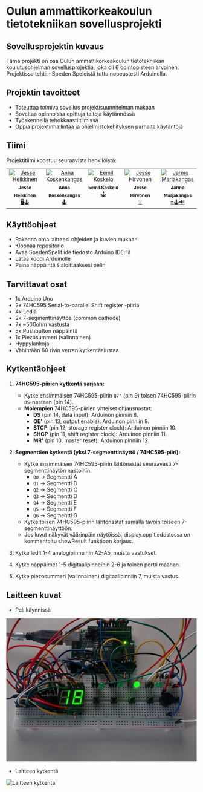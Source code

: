 # Oulun ammattikorkeakoulun tietotekniikan sovellusprojekti

## Sovellusprojektin kuvaus

Tämä projekti on osa Oulun ammattikorkeakoulun tietotekniikan koulutusohjelman sovellusprojektia, joka oli 6 opintopisteen arvoinen. Projektissa tehtiin Speden Speleistä tuttu nopeustesti Arduinolla.

## Projektin tavoitteet

- Toteuttaa toimiva sovellus projektisuunnitelman mukaan
- Soveltaa opinnoissa opittuja taitoja käytännössä
- Työskennellä tehokkaasti tiimissä
- Oppia projektinhallintaa ja ohjelmistokehityksen parhaita käytäntöjä

## Tiimi

Projektitiimi koostuu seuraavista henkilöistä:

<table>
  <tbody>
    <tr>
      <td align="center" valign="top" width="20%"><a href="https://github.com/mintusmaximus"><img src="https://avatars.githubusercontent.com/u/156218528?v=4" width="100px;" alt="Jesse Heikkinen"/><br /><sub><b>Jesse Heikkinen</b></sub></a><br /><a href="https://github.com/mintusmaximus/TVT24KMO_R15_SpedenSpelit/commits/main/?author=mintusmaximus" title="Display ja pelilogiikka">🖥️🕹️</a></td>
      <td align="center" valign="top" width="20%"><a href="https://github.com/nnksknkngs"><img src="https://avatars.githubusercontent.com/u/169275720?v=4" width="100px;" alt="Anna Koskenkangas"/><br /><sub><b>Anna Koskenkangas</b></sub></a><br /><a href="https://github.com/mintusmaximus/TVT24KMO_R15_SpedenSpelit/commits/main/?author=nnksknkngs" title="Pelilogiikka">🕹️</a></td>
      <td align="center" valign="top" width="20%"><a href="https://github.com/eemil3"><img src="https://avatars.githubusercontent.com/u/181833755?v=4" width="100px;" alt="Eemil Koskelo"/><br /><sub><b>Eemil Koskelo</b></sub></a><br /><a href="https://github.com/mintusmaximus/TVT24KMO_R15_SpedenSpelit/commits/main/?author=eemil3" title="Pelilogiikka">🕹️</a></td>
      <td align="center" valign="top" width="20%"><a href="https://github.com/j3shi"><img src="https://avatars.githubusercontent.com/u/164160422?v=4" width="100px;" alt="Jesse Hirvonen"/><br /><sub><b>Jesse Hirvonen</b></sub></a><br /><a href="https://github.com/mintusmaximus/TVT24KMO_R15_SpedenSpelit/commits/main/?author=j3shi" title="Ledit">💡</a></td>
      <td align="center" valign="top" width="20%"><a href="https://github.com/jarmoit"><img src="https://avatars.githubusercontent.com/u/181835775?v=4" width="100px;" alt="Jarmo Marjakangas"/><br /><sub><b>Jarmo Marjakangas</b></sub></a><br /><a href="https://github.com/mintusmaximus/TVT24KMO_R15_SpedenSpelit/commits/main/?author=Jarmoit" title="Buttons, pelilogiikka ja sound">🔛🕹️🔊</a></td>
    </tr>
  </tbody>
</table>

## Käyttöohjeet
- Rakenna oma laitteesi ohjeiden ja kuvien mukaan
- Kloonaa repositorio
- Avaa SpedenSpelit.ide tiedosto Arduino IDE:llä
- Lataa koodi Arduinolle
- Paina näppäintä `5` aloittaaksesi pelin

## Tarvittavat osat

- 1x Arduino Uno
- 2x 74HC595 Serial-to-parallel Shift register -piiriä
- 4x Lediä
- 2x 7-segmenttinäyttöä (common cathode)
- 7x ~500ohm vastusta
- 5x Pushbutton näppäintä
- 1x Piezosummeri (valinnainen)
- Hyppylankoja
- Vähintään 60 rivin verran kytkentäalustaa

## Kytkentäohjeet

1. **74HC595-piirien kytkentä sarjaan:**
    - Kytke ensimmäisen 74HC595-piirin `Q7'` (pin 9) toisen 74HC595-piirin `DS`-nastaan (pin 14).
    - **Molempien** 74HC595-piirien yhteiset ohjausnastat:
        - **DS** (pin 14, data input): Arduinon pinniin 8.
        - **OE'** (pin 13, output enable): Arduinon pinniin 9.
        - **STCP** (pin 12, storage register clock): Arduinon pinniin 10.
        - **SHCP** (pin 11, shift register clock): Arduinon pinniin 11.
        - **MR'** (pin 10, master reset): Arduinon pinniin 12.

2. **Segmenttien kytkentä (yksi 7-segmenttinäyttö / 74HC595-piiri):**
    - Kytke ensimmäisen 74HC595-piirin lähtönastat seuraavasti 7-segmenttinäytön nastoihin:
        - `Q0` -> Segmentti A
        - `Q1` -> Segmentti B
        - `Q2` -> Segmentti C
        - `Q3` -> Segmentti D
        - `Q4` -> Segmentti E
        - `Q5` -> Segmentti F
        - `Q6` -> Segmentti G
    - Kytke toisen 74HC595-piirin lähtönastat samalla tavoin toiseen 7-segmenttinäyttöön.
    - Jos luvut näkyvät väärinpäin näytöissä, display.cpp tiedostossa on kommentoitu showResult funktioon korjaus.

3. Kytke ledit 1-4 analogipinneihin A2-A5, muista vastukset.
4. Kytke näppäimet 1-5 digitaalipinneihin 2-6 ja toinen portti maahan.
5. Kytke piezosummeri (valinnainen) digitaalipinniin 7, muista vastus.

## Laitteen kuvat

- Peli käynnissä

![Laite Toiminnassa](https://github.com/mintusmaximus/TVT24KMO_R15_SpedenSpelit/blob/main/img/Peli.jpg)

- Laitteen kytkentä

![Laitteen kytkentä](https://github.com/mintusmaximus/TVT24KMO_R15_SpedenSpelit/blob/main/img/Kytkent%C3%A4.png)